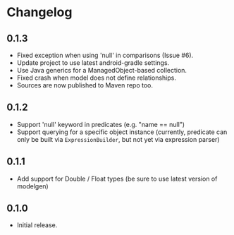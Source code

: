 Changelog
=========

0.1.3
-----
* Fixed exception when using 'null' in comparisons (Issue #6).
* Update project to use latest android-gradle settings.
* Use Java generics for a ManagedObject-based collection.
* Fixed crash when model does not define relationships.
* Sources are now published to Maven repo too.

0.1.2
-----
* Support 'null' keyword in predicates (e.g. "name == null")
* Support querying for a specific object instance (currently, predicate can
  only be built via `ExpressionBuilder`, but not yet via expression parser)

0.1.1
-----
* Add support for Double / Float types (be sure to use latest version of modelgen)

0.1.0
-----
* Initial release.
